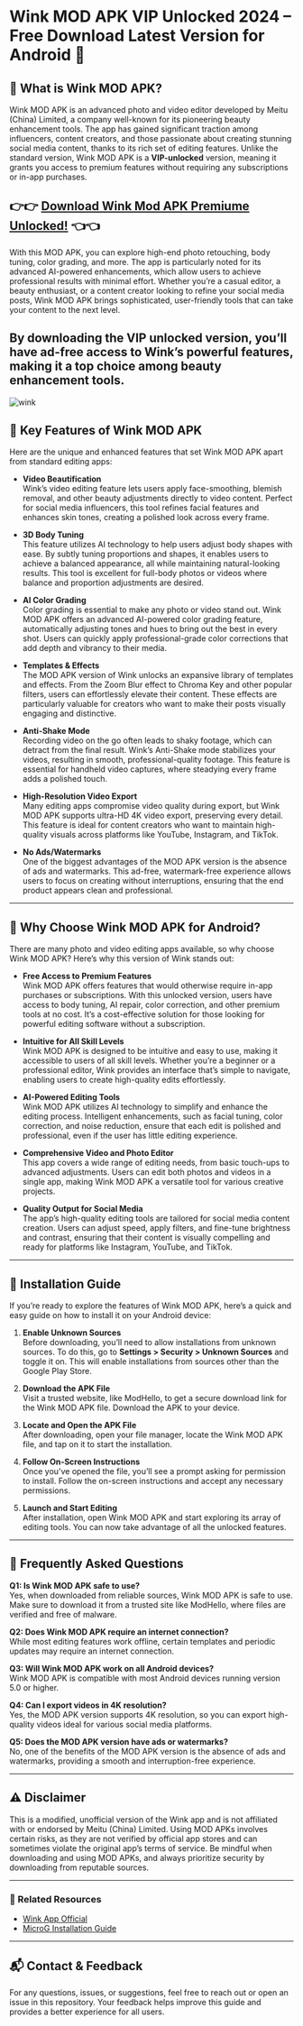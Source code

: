 # Wink MOD APK VIP Unlocked 2024 – Free Download Latest Version for Android 📲

## 🎉 What is Wink MOD APK?

Wink MOD APK is an advanced photo and video editor developed by Meitu (China) Limited, a company well-known for its pioneering beauty enhancement tools. The app has gained significant traction among influencers, content creators, and those passionate about creating stunning social media content, thanks to its rich set of editing features. Unlike the standard version, Wink MOD APK is a **VIP-unlocked** version, meaning it grants you access to premium features without requiring any subscriptions or in-app purchases.

## 👉👉 [Download Wink Mod APK Premiume Unlocked!](https://winkmody.com/) 👈👈 

With this MOD APK, you can explore high-end photo retouching, body tuning, color grading, and more. The app is particularly noted for its advanced AI-powered enhancements, which allow users to achieve professional results with minimal effort. Whether you’re a casual editor, a beauty enthusiast, or a content creator looking to refine your social media posts, Wink MOD APK brings sophisticated, user-friendly tools that can take your content to the next level.

By downloading the VIP unlocked version, you’ll have ad-free access to Wink’s powerful features, making it a top choice among beauty enhancement tools.
---
![wink](https://github.com/user-attachments/assets/76ec2a20-184e-4f1d-a8d7-eead4ec5b88e)

## 📌 Key Features of Wink MOD APK

Here are the unique and enhanced features that set Wink MOD APK apart from standard editing apps:

- **Video Beautification**  
  Wink’s video editing feature lets users apply face-smoothing, blemish removal, and other beauty adjustments directly to video content. Perfect for social media influencers, this tool refines facial features and enhances skin tones, creating a polished look across every frame.

- **3D Body Tuning**  
  This feature utilizes AI technology to help users adjust body shapes with ease. By subtly tuning proportions and shapes, it enables users to achieve a balanced appearance, all while maintaining natural-looking results. This tool is excellent for full-body photos or videos where balance and proportion adjustments are desired.

- **AI Color Grading**  
  Color grading is essential to make any photo or video stand out. Wink MOD APK offers an advanced AI-powered color grading feature, automatically adjusting tones and hues to bring out the best in every shot. Users can quickly apply professional-grade color corrections that add depth and vibrancy to their media.

- **Templates & Effects**  
  The MOD APK version of Wink unlocks an expansive library of templates and effects. From the Zoom Blur effect to Chroma Key and other popular filters, users can effortlessly elevate their content. These effects are particularly valuable for creators who want to make their posts visually engaging and distinctive.

- **Anti-Shake Mode**  
  Recording video on the go often leads to shaky footage, which can detract from the final result. Wink’s Anti-Shake mode stabilizes your videos, resulting in smooth, professional-quality footage. This feature is essential for handheld video captures, where steadying every frame adds a polished touch.

- **High-Resolution Video Export**  
  Many editing apps compromise video quality during export, but Wink MOD APK supports ultra-HD 4K video export, preserving every detail. This feature is ideal for content creators who want to maintain high-quality visuals across platforms like YouTube, Instagram, and TikTok.

- **No Ads/Watermarks**  
  One of the biggest advantages of the MOD APK version is the absence of ads and watermarks. This ad-free, watermark-free experience allows users to focus on creating without interruptions, ensuring that the end product appears clean and professional.

---

## 🚀 Why Choose Wink MOD APK for Android?

There are many photo and video editing apps available, so why choose Wink MOD APK? Here’s why this version of Wink stands out:

- **Free Access to Premium Features**  
  Wink MOD APK offers features that would otherwise require in-app purchases or subscriptions. With this unlocked version, users have access to body tuning, AI repair, color correction, and other premium tools at no cost. It’s a cost-effective solution for those looking for powerful editing software without a subscription.

- **Intuitive for All Skill Levels**  
  Wink MOD APK is designed to be intuitive and easy to use, making it accessible to users of all skill levels. Whether you’re a beginner or a professional editor, Wink provides an interface that’s simple to navigate, enabling users to create high-quality edits effortlessly.

- **AI-Powered Editing Tools**  
  Wink MOD APK utilizes AI technology to simplify and enhance the editing process. Intelligent enhancements, such as facial tuning, color correction, and noise reduction, ensure that each edit is polished and professional, even if the user has little editing experience.

- **Comprehensive Video and Photo Editor**  
  This app covers a wide range of editing needs, from basic touch-ups to advanced adjustments. Users can edit both photos and videos in a single app, making Wink MOD APK a versatile tool for various creative projects.

- **Quality Output for Social Media**  
  The app’s high-quality editing tools are tailored for social media content creation. Users can adjust speed, apply filters, and fine-tune brightness and contrast, ensuring that their content is visually compelling and ready for platforms like Instagram, YouTube, and TikTok.

---

## 🔧 Installation Guide

If you’re ready to explore the features of Wink MOD APK, here’s a quick and easy guide on how to install it on your Android device:

1. **Enable Unknown Sources**  
   Before downloading, you’ll need to allow installations from unknown sources. To do this, go to **Settings > Security > Unknown Sources** and toggle it on. This will enable installations from sources other than the Google Play Store.

2. **Download the APK File**  
   Visit a trusted website, like ModHello, to get a secure download link for the Wink MOD APK file. Download the APK to your device.

3. **Locate and Open the APK File**  
   After downloading, open your file manager, locate the Wink MOD APK file, and tap on it to start the installation.

4. **Follow On-Screen Instructions**  
   Once you’ve opened the file, you’ll see a prompt asking for permission to install. Follow the on-screen instructions and accept any necessary permissions.

5. **Launch and Start Editing**  
   After installation, open Wink MOD APK and start exploring its array of editing tools. You can now take advantage of all the unlocked features.

---

## 🎥 Frequently Asked Questions

**Q1: Is Wink MOD APK safe to use?**  
Yes, when downloaded from reliable sources, Wink MOD APK is safe to use. Make sure to download it from a trusted site like ModHello, where files are verified and free of malware.

**Q2: Does Wink MOD APK require an internet connection?**  
While most editing features work offline, certain templates and periodic updates may require an internet connection.

**Q3: Will Wink MOD APK work on all Android devices?**  
Wink MOD APK is compatible with most Android devices running version 5.0 or higher.

**Q4: Can I export videos in 4K resolution?**  
Yes, the MOD APK version supports 4K resolution, so you can export high-quality videos ideal for various social media platforms.

**Q5: Does the MOD APK version have ads or watermarks?**  
No, one of the benefits of the MOD APK version is the absence of ads and watermarks, providing a smooth and interruption-free experience.

---

## ⚠️ Disclaimer

This is a modified, unofficial version of the Wink app and is not affiliated with or endorsed by Meitu (China) Limited. Using MOD APKs involves certain risks, as they are not verified by official app stores and can sometimes violate the original app’s terms of service. Be mindful when downloading and using MOD APKs, and always prioritize security by downloading from reputable sources.

---

### 🔗 Related Resources
- [Wink App Official](https://www.wink.com/)
- [MicroG Installation Guide](https://microg.org/)

---

## 📬 Contact & Feedback

For any questions, issues, or suggestions, feel free to reach out or open an issue in this repository. Your feedback helps improve this guide and provides a better experience for all users.
